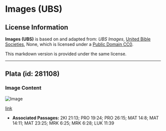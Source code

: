 # Images (UBS)

## License Information

**Images (UBS)** is based on and adapted from: _UBS Images_, [United Bible Societies](https://unitedbiblesocieties.org/), None, which is licensed under a [Public Domain CC0](https://creativecommons.org/public-domain/cc0/).

This markdown version is provided under the same license.



--------------------------------

## Plata (id: 281108)

### Image Content

![Image](https://cdn.aquifer.bible/aquifer-content/resources/Media/WEB-0496_platter.jpg)

[link](https://cdn.aquifer.bible/aquifer-content/resources/Media/WEB-0496_platter.jpg)

* **Associated Passages:** 2KI 21:13; PRO 19:24; PRO 26:15; MAT 14:8; MAT 14:11; MAT 23:25; MRK 6:25; MRK 6:28; LUK 11:39

